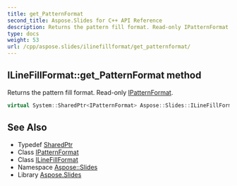 ```yaml
---
title: get_PatternFormat
second_title: Aspose.Slides for C++ API Reference
description: Returns the pattern fill format. Read-only IPatternFormat.
type: docs
weight: 53
url: /cpp/aspose.slides/ilinefillformat/get_patternformat/
---
```

## ILineFillFormat::get_PatternFormat method


Returns the pattern fill format. Read-only [IPatternFormat](../../ipatternformat/).

```cpp
virtual System::SharedPtr<IPatternFormat> Aspose::Slides::ILineFillFormat::get_PatternFormat()=0
```

## See Also

* Typedef [SharedPtr](../../../system/sharedptr/)
* Class [IPatternFormat](../../ipatternformat/)
* Class [ILineFillFormat](../)
* Namespace [Aspose::Slides](../../)
* Library [Aspose.Slides](../../../)
